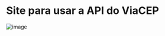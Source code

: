 # Site para usar a API do ViaCEP

![image](https://user-images.githubusercontent.com/98707474/210639395-e72f44d9-38d4-4e9b-8f9c-891aff8e401b.png)

